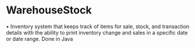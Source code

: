 # WarehouseStock
•	Inventory system that keeps track of items for sale, stock, and transaction details with the ability to print inventory change and sales in a specific date or date range.
Done in Java

